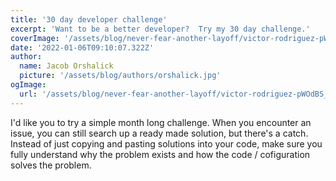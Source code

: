 ```yaml
---
title: '30 day developer challenge'
excerpt: 'Want to be a better developer?  Try my 30 day challenge.'
coverImage: '/assets/blog/never-fear-another-layoff/victor-rodriguez-pWOdBS_l9LQ-unsplash.jpg'
date: '2022-01-06T09:10:07.322Z'
author:
  name: Jacob Orshalick
  picture: '/assets/blog/authors/orshalick.jpg'
ogImage:
  url: '/assets/blog/never-fear-another-layoff/victor-rodriguez-pWOdBS_l9LQ-unsplash.jpg'
---
```


I'd like you to try a simple month long challenge.  When you encounter an issue, you can still search up a ready made solution, but there's a catch.  Instead of just copying and pasting solutions into your code, make sure you fully understand why the problem exists and how the code / cofiguration solves the problem.